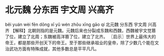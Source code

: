 # 北元魏     分东西     宇文周     兴高齐

běi yuán wèi 	fēn dōng xī 	yǔ wén zhōu 	xīng gāo qí
北元魏 	分东西 	宇文周 	兴高齐
【解释】北朝则指的是元魏。元魏后来也分裂成东魏和西魏，西魏被宇文觉篡了位，建立了北周；东魏被高洋篡了位，建立了北齐。
〖启示〗世界上最伟大的帝王，都是那些开创天下的帝王。至于那些继承祖业的皇帝，除了少数几个能在文治武功方面有特殊成就，其他多数总是平平凡凡。
